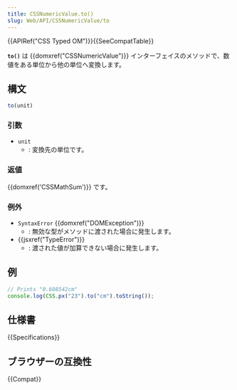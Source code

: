 ```yaml
---
title: CSSNumericValue.to()
slug: Web/API/CSSNumericValue/to
---
```


{{APIRef("CSS Typed OM")}}{{SeeCompatTable}}

**`to()`** は {{domxref("CSSNumericValue")}} インターフェイスのメソッドで、数値をある単位から他の単位へ変換します。

## 構文

```js
to(unit)
```

### 引数

- `unit`
  - : 変換先の単位です。

### 返値

{{domxref('CSSMathSum')}} です。

### 例外

- `SyntaxError` {{domxref("DOMException")}}
  - : 無効な型がメソッドに渡された場合に発生します。
- {{jsxref("TypeError")}}
  - : 渡された値が加算できない場合に発生します。

## 例

```js
// Prints "0.608542cm"
console.log(CSS.px("23").to("cm").toString());
```

## 仕様書

{{Specifications}}

## ブラウザーの互換性

{{Compat}}
